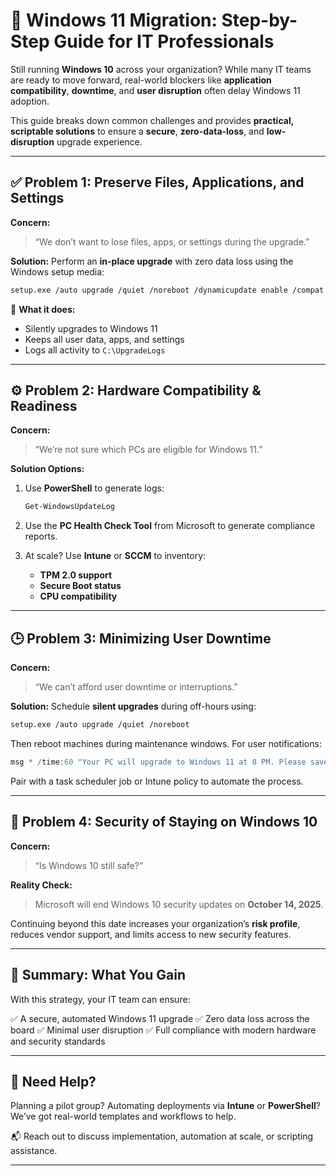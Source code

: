 # 🚀 Windows 11 Migration: Step-by-Step Guide for IT Professionals

Still running **Windows 10** across your organization? While many IT teams are ready to move forward, real-world blockers like **application compatibility**, **downtime**, and **user disruption** often delay Windows 11 adoption.

This guide breaks down common challenges and provides **practical, scriptable solutions** to ensure a **secure**, **zero-data-loss**, and **low-disruption** upgrade experience.

---

## ✅ Problem 1: Preserve Files, Applications, and Settings

**Concern:**

> “We don’t want to lose files, apps, or settings during the upgrade.”

**Solution:**
Perform an **in-place upgrade** with zero data loss using the Windows setup media:

```bash
setup.exe /auto upgrade /quiet /noreboot /dynamicupdate enable /compat ignorewarning /copylogs C:\UpgradeLogs
```

📌 **What it does:**

* Silently upgrades to Windows 11
* Keeps all user data, apps, and settings
* Logs all activity to `C:\UpgradeLogs`

---

## ⚙️ Problem 2: Hardware Compatibility & Readiness

**Concern:**

> “We’re not sure which PCs are eligible for Windows 11.”

**Solution Options:**

1. Use **PowerShell** to generate logs:

   ```powershell
   Get-WindowsUpdateLog
   ```

2. Use the **PC Health Check Tool** from Microsoft to generate compliance reports.

3. At scale? Use **Intune** or **SCCM** to inventory:

   * **TPM 2.0 support**
   * **Secure Boot status**
   * **CPU compatibility**

---

## 🕒 Problem 3: Minimizing User Downtime

**Concern:**

> “We can’t afford user downtime or interruptions.”

**Solution:**
Schedule **silent upgrades** during off-hours using:

```bash
setup.exe /auto upgrade /quiet /noreboot
```

Then reboot machines during maintenance windows. For user notifications:

```powershell
msg * /time:60 "Your PC will upgrade to Windows 11 at 8 PM. Please save your work."
```

Pair with a task scheduler job or Intune policy to automate the process.

---

## 🔐 Problem 4: Security of Staying on Windows 10

**Concern:**

> “Is Windows 10 still safe?”

**Reality Check:**

> Microsoft will end Windows 10 security updates on **October 14, 2025**.

Continuing beyond this date increases your organization’s **risk profile**, reduces vendor support, and limits access to new security features.

---

## 🎯 Summary: What You Gain

With this strategy, your IT team can ensure:

✅ A secure, automated Windows 11 upgrade
✅ Zero data loss across the board
✅ Minimal user disruption
✅ Full compliance with modern hardware and security standards

---

## 🔧 Need Help?

Planning a pilot group? Automating deployments via **Intune** or **PowerShell**?
We’ve got real-world templates and workflows to help.

📬 Reach out to discuss implementation, automation at scale, or scripting assistance.

---

